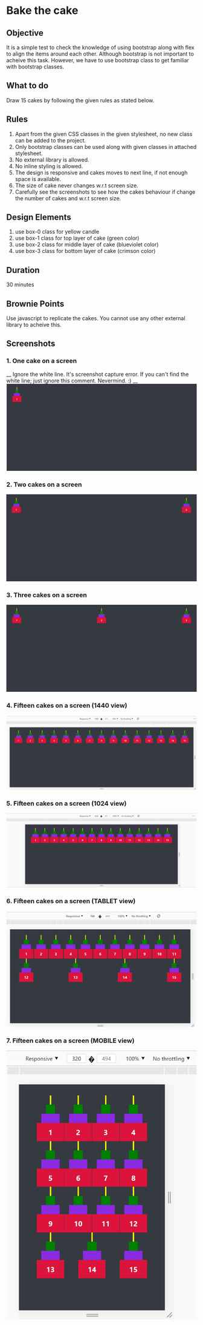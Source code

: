 # Bake the cake

## Objective

It is a simple test to check the knowledge of using bootstrap along with flex to align the items around each other. Although bootstrap is not important to acheive this task. However, we have to use bootstrap class to get familiar with bootstrap classes.

## What to do

Draw 15 cakes by following the given rules as stated below.

## Rules

1. Apart from the given CSS classes in the given stylesheet, no new class can be added to the project.
2. Only bootstrap classes can be used along with given classes in attached stylesheet.
3. No external library is allowed.
4. No inline styling is allowed.
5. The design is responsive and cakes moves to next line, if not enough space is available.
6. The size of cake never changes w.r.t screen size.
7. Carefully see the screenshots to see how the cakes behaviour if change the number of cakes and w.r.t screen size.

## Design Elements

1. use box-0 class for yellow candle
2. use box-1 class for top layer of cake (green color)
3. use box-2 class for middle layer of cake (blueviolet color)
4. use box-3 class for bottom layer of cake (crimson color)

## Duration

30 minutes

## Brownie Points

Use javascript to replicate the cakes. You cannot use any other external library to acheive this.

## Screenshots

### 1. One cake on a screen
__ Ignore the white line. It's screenshot capture error. If you can't find the white line; just ignore this comment.  Nevermind. :) __
![1 Cake on a screen](/screenshots/1-on-a-screen.jpg)

### 2. Two cakes on a screen

![2 Cake on a screen](/screenshots/2-on-a-screen.jpg)

### 3. Three cakes on a screen

![3 Cake on a screen](/screenshots/3-on-a-screen.jpg)

### 4. Fifteen cakes on a screen (1440 view)

![15 Cake on a screen](/screenshots/1440-screenshot.jpg)

### 5. Fifteen cakes on a screen (1024 view)

![15 Cake on a screen](/screenshots/1024-screenshot.jpg)

### 6. Fifteen cakes on a screen (TABLET view)

![15 Cake on a screen](/screenshots/table-view.jpg)

### 7. Fifteen cakes on a screen (MOBILE view)

![15 Cake on a screen](/screenshots/mobile-view-320.jpg)
